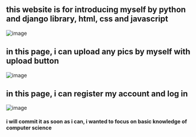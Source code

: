 ## this website is for introducing myself by python and django library, html, css and javascript
![image](https://user-images.githubusercontent.com/31798849/188565311-ee5b43a6-0c72-433c-ad58-5dcc389e566f.png)
## in this page, i can upload any pics by myself with upload button
![image](https://user-images.githubusercontent.com/31798849/189042835-fa202f74-1556-4873-bfaa-9f15bf4031fb.png)
## in this page, i can register my account and log in 
![image](https://user-images.githubusercontent.com/31798849/189042938-00a934a9-7e8c-428b-89ec-4324c0292803.png)
#### i will commit it as soon as i can, i wanted to focus on basic knowledge of computer science
